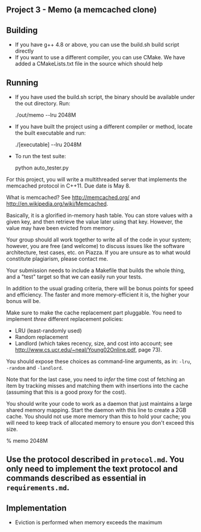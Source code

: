 Project 3 - Memo (a memcached clone)
------------------------------------

Building
--------
* If you have g++ 4.8 or above, you can use the build.sh build script directly
* If you want to use a different compiler, you can use CMake. We have added a CMakeLists.txt file in the source
  which should help
  
Running
-------
* If you have used the build.sh script, the binary should be available under the out directory. Run:
  
  ./out/memo --lru 2048M 
* If you have built the project using a different compiler or method, locate the built executable and run:

   ./[executable] --lru 2048M
* To run the test suite:
   
   python auto_tester.py


For this project, you will write a multithreaded server that
implements the memcached protocol in C++11.  Due date is May 8.

What is memcached? See http://memcached.org/ and
http://en.wikipedia.org/wiki/Memcached.

Basically, it is a glorified in-memory hash table. You can store
values with a given key, and then retrieve the value later using that
key. However, the value may have been evicted from memory.

Your group should all work together to write all of the code in your
system; however, you are free (and welcome) to discuss issues like the
software architecture, test cases, etc. on Piazza. If you are unsure
as to what would constitute plagiarism, please contact me.

Your submission needs to include a Makefile that builds the whole thing,
and a "test" target so that we can easily run your tests.

In addition to the usual grading criteria, there will be bonus points
for speed and efficiency. The faster and more memory-efficient it is,
the higher your bonus will be.

Make sure to make the cache replacement part pluggable. You need to implement
_three_ different replacement policies:

* LRU (least-randomly used)
* Random replacement
* Landlord (which takes recency, size, and cost into account; see http://www.cs.ucr.edu/~neal/Young02Online.pdf, page 73).

You should expose these choices as command-line arguments, as in: `-lru`, `-random` and `-landlord`.

Note that for the last case, you need to _infer_ the time cost of
fetching an item by tracking misses and matching them with insertions
into the cache (assuming that this is a good proxy for the cost).

You should write your code to work as a daemon that just maintains a
large shared memory mapping.  Start the daemon with this line to
create a 2GB cache. You should not use more memory than this to hold
your cache; you will need to keep track of allocated memory to ensure
you don't exceed this size.

   % memo 2048M

Use the protocol described in `protocol.md`. You only need to implement the text
protocol and commands described as essential in `requirements.md`.
-------------------------------------------------------------------------------
Implementation
--------------

* Eviction is performed when memory exceeds the maximum
